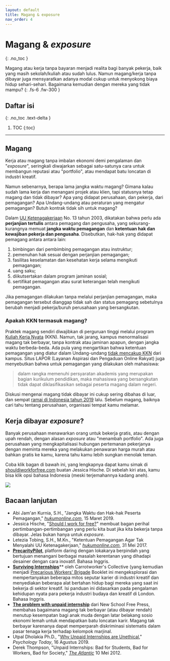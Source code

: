 ```yaml
---
layout: default
title: Magang & exposure
nav_order: 4
---
```


# Magang &amp; _exposure_
{: .no_toc }

Magang atau kerja tanpa bayaran menjadi realita bagi banyak pekerja, baik yang masih sekolah/kuliah atau sudah lulus. Namun magang/kerja tanpa dibayar juga mensyaratkan adanya modal cukup untuk menyokong biaya hidup sehari-sehari. Bagaimana kemudian dengan mereka yang tidak mampu?
{: .fs-6 .fw-300 }

## Daftar isi
{: .no_toc .text-delta }

1. TOC
{:toc}

---
## Magang

Kerja atau magang tanpa imbalan ekonomi demi pengalaman dan "_exposure_", seringkali diwajarkan sebagai satu-satunya cara untuk membangun reputasi atau  "portfolio", atau mendapat batu loncatan di industri kreatif.

Namun sebenarnya, berapa lama jangka waktu magang? Gimana kalau sudah lama kerja dan menangani projek atau klien, tapi statusnya tetap magang dan tidak dibayar? Apa yang didapat perusahaan, dan pekerja, dari pemagangan? Apa Undang-undang atau peraturan yang mengatur pemagangan? Butuh kontrak tidak sih untuk magang?

Dalam [UU Ketenagakerjaan](https://peraturan.bpk.go.id/Home/Details/43013) No. 13 tahun 2003, dikatakan bahwa perlu ada **perjanjian tertulis** antara pemagang dan pengusaha, yang sekurang-kurangnya memuat **jangka waktu pemagangan** dan **ketentuan hak dan kewajiban pekerja dan pengusaha**. Disebutkan, hak-hak yang didapat pemagang antara antara lain:
1. bimbingan dari pembimbing pemagangan atau instruktur;
1. pemenuhan hak sesuai dengan perjanjian pemagangan;
1. fasilitas keselamatan dan kesehatan kerja selama mengikuti pemagangan;
1. uang saku;
1. diikutsertakan dalam program jaminan sosial;
1. sertifikat pemagangan atau surat keterangan telah mengikuti pemagangan.

Jika pemagangan dilakukan tanpa melalui perjanjian pemagangan, maka pemagangan tersebut dianggap tidak sah dan status pemagang sebetulnya berubah menjadi pekerja/buruh perusahaan yang bersangkutan.

### Apakah KKN termasuk magang?

Praktek magang sendiri diwajibkan di perguruan tinggi melalui program [Kuliah Kerja Nyata](https://id.wikipedia.org/wiki/Kuliah_Kerja_Nyata) (KKN). Namun, tak jarang, kampus menormalisasi magang tak berbayar, tanpa kontrak atau jaminan apapun, dengan jangka waktu berbeda-beda. Ada pula yang mengartikan bahwa ketentuan pemagangan yang diatur dalam Undang-undang [tidak mencakup KKN](https://www.hukumonline.com/klinik/detail/ulasan/lt4c6cb635d9527/ketentuan-pemagangan-agar-tak-menyalahi-uu-ketenagakerjaan) dari kampus. Situs LAPOR (Layanan Aspirasi dan Pengaduan Online Rakyat) juga menyebutkan bahwa untuk pemagangan yang dilakukan oleh mahasiswa:

> dalam rangka memenuhi persyaratan akademis yang merupakan bagian kurikulum pendidikan, maka mahasiswa yang bersangkutan tidak dapat diklasifikasikan sebagai peserta magang dalam negeri.

Diskusi mengenai magang tidak dibayar ini cukup sering dibahas di luar, dan sempat [ramai di Indonesia tahun 2019](https://mojok.co/apk/ulasan/pojokan/jadi-anak-magang-dan-nggak-dibayar/) lalu. Sebelum magang, baiknya cari tahu tentang perusahaan, organisasi tempat kamu melamar.

## Kerja dibayar _exposure_?

Banyak perusahaan menawarkan orang untuk bekerja gratis, atau dengan upah rendah, dengan alasan _exposure_ atau "menambah portfolio". Ada juga perusahaan yang mengkapitalisasi hubungan pertemanan pekerjanya dengan meminta mereka yang melakukan penawaran harga murah atau bahkan gratis ke kamu, karena tahu kamu lebih sungkan menolak teman.

Coba klik bagan di bawah ini, yang lengkapnya dapat kamu simak di [shouldiworkforfree.com](http://www.shouldiworkforfree.com/) buatan Jessica Hische. Di sebelah kiri atas, kamu bisa klik opsi bahasa Indonesia (meski terjemahannya kadang aneh).

![](https://www.perintis.or.id/wp-content/uploads/2020/05/shouldiworkforfree.png)

## Bacaan lanjutan

* Abi Jam'an Kurnia, S.H., "Jangka Waktu dan Hak-hak Peserta Pemagangan," [_hukumonline.com_](https://www.hukumonline.com/klinik/detail/ulasan/lt50c9bc71e2237/magang/#_ftn6), 15 Maret 2019.
* Jessica Hische, "[Should I work for free?](http://www.shouldiworkforfree.com/
)" membuat bagan perihal pertimbangan-pertimbangan yang perlu kita buat jika kita bekerja tanpa dibayar. Jelas bukan hanya untuk _exposure_.
* Letezia Tobing, S.H., M.Kn., "Ketentuan Pemagangan Agar Tak Menyalahi UU Ketenagakerjaan," [_hukumonline.com_](https://www.hukumonline.com/klinik/detail/ulasan/lt4c6cb635d9527/ketentuan-pemagangan-agar-tak-menyalahi-uu-ketenagakerjaan), 31 Mei 2017.
* [**PrecarityPilot**](https://precaritypilot.net/), platform daring dengan lokakarya berpindah yang bertujuan menangani berbagai masalah kerentanan yang dihadapi desainer dengan cara inovatif. Bahasa Inggris.
* [**Surviving Internships**](https://carrotworkers.wordpress.com/counter-internship-guide/)** oleh Carrotworker's Collective (yang kemudian menjadi [Precarious Workers' Brigade](https://precariousworkersbrigade.tumblr.com) Booklet ini mengeksplorasi dan mempertanyakan beberapa mitos seputar karier di industri kreatif dan menyediakan beberapa alat bertahan hidup bagi mereka yang saat ini bekerja di sektor kreatif. Isi panduan ini didasarkan pada pengalaman kehidupan nyata para pekerja industri budaya dan kreatif di London. Bahasa Inggris.
* [**The problem with unpaid internship**](http://www.newschoolfreepress.com/2019/10/23/the-problem-with-unpaid-internships/) dari New School Free Press, membahas bagaimana magang tak berbayar (atau dibayar rendah) menutup kesempatan bagi anak muda dengan latar belakang sosio ekonomi lemah untuk mendapatkan batu loncatan karir. Magang tak berbayar karenanya dapat memperparah diskriminasi sistematis dalam pasar tenaga kerja terhadap kelompok marjinal.
* Utpal Dholakia Ph.D., "[Why Unpaid Internships are Unethical](https://www.psychologytoday.com/us/blog/the-science-behind-behavior/201908/why-unpaid-internships-are-unethical)," _Psychology Today_, 16 Agustus 2019.
* Derek Thompson, "Unpaid Internships: Bad for Students, Bad for Workers, Bad for Society," [_The Atlantic_](https://www.theatlantic.com/business/archive/2012/05/unpaid-internships-bad-for-students-bad-for-workers-bad-for-society/256958/) 10 Mei 2012.
